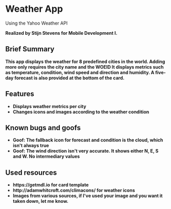 <h1>Weather App</h1>
<p>Using the Yahoo Weather API<p>
<strong>Realized by Stijn Stevens for Mobile Development I.<strong>
<h2>Brief Summary</h2>
<p>This app displays the weather for 8 predefined cities in the world. Adding more only requires the city name and the WOEID
It displays metrics such as temperature, condition, wind speed and direction and humidity. A five-day forecast is also provided at the bottom of the card.</p>

<h2>Features</h2>
<ul>
  <li>Displays weather metrics per city</li>
  <li>Changes icons and images according to the weather condition</li>
</ul>

<h2>Known bugs and goofs</h2>
<ul>
  <li>Goof: The fallback icon for forecast and condition is the cloud, which isn't always true</li>
  <li>Goof: The wind direction isn't very accurate. It shows either N, E, S and W. No intermediary values</li>
</ul>

<h2>Used resources</h2>
<ul>
  <li>https://getmdl.io for card template</li>
  <li>http://adamwhitcroft.com/climacons/ for weather icons</li>
  <li>Images from various sources, if I've used your image and you want it taken down, let me know.</li>
</ul>

